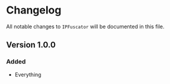 # Changelog

All notable changes to `IPFuscator` will be documented in this file.

## Version 1.0.0

### Added
- Everything
